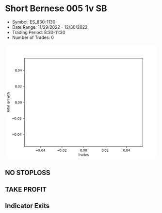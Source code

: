 # Short Bernese 005 1v SB 
- Symbol: ES_830-1130
- Date Range: 11/29/2022 - 12/30/2022
- Trading Period: 8:30-11:30
- Number of Trades: 0

![Plot](ShortBernese0051vSBES_830-1130.png)
## NO STOPLOSS














## TAKE PROFIT











## Indicator Exits

